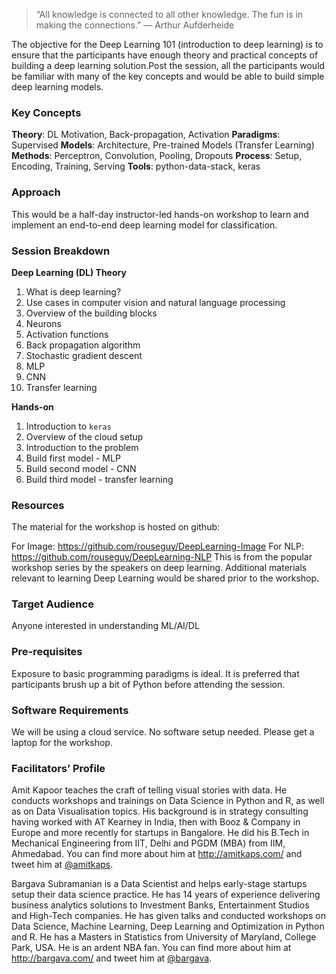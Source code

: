 > “All knowledge is connected to all other knowledge. The fun is in making the connections.” — Arthur Aufderheide

The objective for the Deep Learning 101 (introduction to deep learning) is to ensure that the participants have enough theory and practical concepts of building a deep learning solution.Post the session, all the participants would be familiar with many of the  key concepts and would be able to build simple deep learning models.

### Key Concepts

**Theory**: DL Motivation, Back-propagation, Activation
**Paradigms**: Supervised
**Models**: Architecture, Pre-trained Models (Transfer Learning)
**Methods**: Perceptron, Convolution, Pooling, Dropouts
**Process**: Setup, Encoding, Training, Serving
**Tools**: python-data-stack, keras

### Approach

This would be a half-day instructor-led hands-on workshop to learn and implement an end-to-end deep learning model for classification.

### Session Breakdown

**Deep Learning (DL) Theory** 

1. What is deep learning?
2. Use cases in computer vision and natural language processing
3. Overview of the building blocks
4. Neurons
5. Activation functions
6. Back propagation algorithm
7. Stochastic gradient descent
8. MLP
9. CNN
10. Transfer learning

**Hands-on**

1. Introduction to `keras`
2. Overview of the cloud setup 
3. Introduction to the problem
4. Build first model - MLP
5. Build second model - CNN
6. Build third model - transfer learning

### Resources

The material for the workshop is hosted on github:

For Image: https://github.com/rouseguy/DeepLearning-Image
For NLP: https://github.com/rouseguy/DeepLearning-NLP
This is from the popular workshop series by the speakers on deep learning. Additional materials relevant to learning Deep Learning would be shared prior to the workshop.

### Target Audience

Anyone interested in understanding ML/AI/DL

### Pre-requisites

Exposure to basic programming paradigms is ideal. It is preferred that participants brush up a bit of Python before attending the session.

### Software Requirements

We will be using a cloud service. No software setup needed. Please get a laptop for the workshop.

### Facilitators’ Profile

Amit Kapoor teaches the craft of telling visual stories with data. He conducts workshops and trainings on Data Science in Python and R, as well as on Data Visualisation topics. His background is in strategy consulting having worked with AT Kearney in India, then with Booz & Company in Europe and more recently for startups in Bangalore. He did his B.Tech in Mechanical Engineering from IIT, Delhi and PGDM (MBA) from IIM, Ahmedabad. You can find more about him at http://amitkaps.com/ and tweet him at [@amitkaps](https://twitter.com/amitkaps).

Bargava Subramanian is a Data Scientist and helps early-stage startups setup their data science practice. He has 14 years of experience delivering business analytics solutions to Investment Banks, Entertainment Studios and High-Tech companies. He has given talks and conducted workshops on Data Science, Machine Learning, Deep Learning and Optimization in Python and R. He has a Masters in Statistics from University of Maryland, College Park, USA. He is an ardent NBA fan. You can find more about him at http://bargava.com/ and tweet him at [@bargava](https://twitter.com/bargava).
